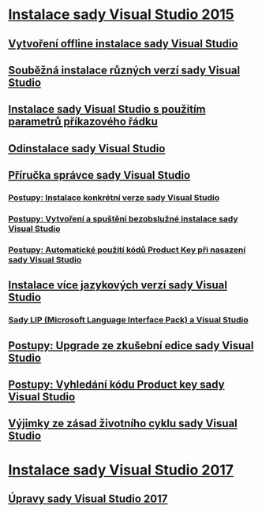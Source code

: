 # [Instalace sady Visual Studio 2015](install-visual-studio-2015.md)
## [Vytvoření offline instalace sady Visual Studio](create-an-offline-installation-of-visual-studio.md)
## [Souběžná instalace různých verzí sady Visual Studio](install-visual-studio-versions-side-by-side.md)
## [Instalace sady Visual Studio s použitím parametrů příkazového řádku](use-command-line-parameters-to-install-visual-studio.md)
## [Odinstalace sady Visual Studio](uninstall-visual-studio.md)
## [Příručka správce sady Visual Studio](visual-studio-administrator-guide.md)
### [Postupy: Instalace konkrétní verze sady Visual Studio](how-to-install-a-specific-release-of-visual-studio.md)
### [Postupy: Vytvoření a spuštění bezobslužné instalace sady Visual Studio](how-to-create-and-run-an-unattended-installation-of-visual-studio.md)
### [Postupy: Automatické použití kódů Product Key při nasazení sady Visual Studio](how-to-automatically-apply-product-keys-when-deploying-visual-studio.md)
## [Instalace více jazykových verzí sady Visual Studio](install-multiple-language-versions-of-visual-studio.md)
### [Sady LIP (Microsoft Language Interface Pack) a Visual Studio](microsoft-language-interface-packs-lips-and-visual-studio.md)
## [Postupy: Upgrade ze zkušební edice sady Visual Studio](how-to-upgrade-from-a-trial-edition-of-visual-studio.md)
## [Postupy: Vyhledání kódu Product key sady Visual Studio](how-to-locate-the-visual-studio-product-key.md)
## [Výjimky ze zásad životního cyklu sady Visual Studio](visual-studio-lifecycle-policy-exceptions.md)
# [Instalace sady Visual Studio 2017](install-visual-studio-15-preview-5.md)
## [Úpravy sady Visual Studio 2017](modify-visual-studio-15-preview-5.md)
